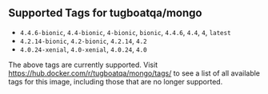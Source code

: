 ## Supported Tags for tugboatqa/mongo

* `4.4.6-bionic`, `4.4-bionic`, `4-bionic`, `bionic`, `4.4.6`, `4.4`, `4`, `latest`
* `4.2.14-bionic`, `4.2-bionic`, `4.2.14`, `4.2`
* `4.0.24-xenial`, `4.0-xenial`, `4.0.24`, `4.0`

The above tags are currently supported. Visit https://hub.docker.com/r/tugboatqa/mongo/tags/ to see a list of all available tags for this image, including those that are no longer supported.
